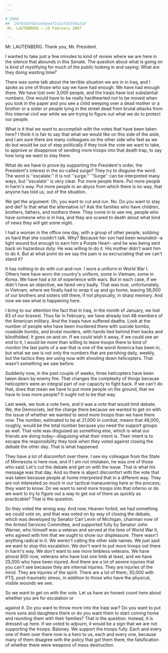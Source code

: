 ```yaml
---
---

# IRAQ
## `24f8503f62ce3dee47141af19354a310`
`Mr. LAUTENBERG — 15 February 2007`

---
```



Mr. LAUTENBERG. Thank you, Mr. President.

I wanted to take just a few minutes to kind of review where we are 
here in the silence that abounds in this Senate. The question about 
what is going on is kind of mystifying for much of the public looking 
in and saying: What are they doing wasting time?

There was some talk about the terrible situation we are in in Iraq, 
and I spoke as one of those who say we have had enough. We have had 
enough there. We have lost over 3,000 people, and the Iraqis have lost 
substantial numbers. One would have to be really hardhearted not to be 
moved when you look in the paper and you see a child weeping over a 
dead mother or a brother or a sister or people lying in the street dead 
from brutal attacks from this internal civil war while we are trying to 
figure out what we do to protect our people.

What is it that we want to accomplish with the votes that have been 
taken here? I think it is fair to say that what we would like on this 
side of the aisle, and I am sure there are many colleagues on the other 
side who feel as we do but would be out of step politically if they 
took the vote we want to take, to approve or disapprove of sending more 
troops into that death trap, to say how long we want to stay there.

What do we have to prove by supporting the President's order, the 
President's interest in the so-called surge? They try to disguise the 
word. The word is ''escalate.'' It is not ''surge.'' ''Surge'' can be 
interpreted many ways, but ''escalate'' is very clear: Put more people 
there. Put more people in harm's way. Put more people in an abyss from 
which there is no way, that anyone has told us, out of the situation.

We get the argument: Oh, you want to cut and run. No. Do you want to 
stay and die? Is that what the alternative is? Ask the families who 
have children, brothers, fathers, and mothers there. They come in to 
see me, people who have someone who is in Iraq, and they are scared to 
death about what kind of news they will get some night.

I had a woman in the office one day, with a group of other people, 
sobbing so hard that she couldn't talk. Why? Because her son had been 
wounded--a light wound but enough to earn him a Purple Heart--and he 
was being sent back on hazardous duty. He was willing to do it. His 
mother didn't want him to do it. But at what point do we say the pain 
is so excruciating that we can't stand it?

It has nothing to do with cut-and-run. I wore a uniform in World War 
I. Others here have worn the country's uniform, some in Vietnam, some 
in Korea. We have had a lot of experience with wars. But in each case, 
if we didn't have an objective, we fared very badly. That was true, 
unfortunately, in Vietnam, where we finally had to wrap it up and go 
home, leaving 58,000 of our brothers and sisters still there, if not 
physically, in sharp memory. And now we see what is happening here.

I bring to our attention the fact that in Iraq, in the month of 
January, we lost 83 of our bravest. Thus far in February, we have 
already lost 48 members of the American military. And the Iraqis have 
suffered deaths. Look at the number of people who have been murdered 
there with suicide bombs, roadside bombs, and brutal murders, with 
hands tied behind their backs and blindfolded. It goes on and on. If we 
could wish it away, if we could see an end to it, I would be more than 
willing to leave troops there to kind of monitor the last parts of a 
war that is one of the worst America has been in, but what we see is 
not only the numbers that are perishing daily, weekly, but the tactics 
they are using now with shooting down helicopters. That wasn't 
something we saw before.

Suddenly now, in the past couple of weeks, three helicopters have 
been taken down by enemy fire. That changes the complexity of things 
because helicopters were an integral part of our capacity to fight 
back. If we can't do that, does that mean we have to put more people on 
the ground, that we have to lose more people? It ought not to be that 
way.

Last week, we took a vote here, and it was a vote that would limit 
debate. We, the Democrats, led the charge there because we wanted to 
get on with the issue of whether we wanted to send more troops than we 
have there now. The number, estimated to be at 21,000 in combat, means 
that 48,000, roughly, would be the total number because you need the 
support groups as well. That vote was disguised as something else, 
which is what our friends are doing today--disguising what their intent 
is. Their intent is to escape the responsibility they took when they 
voted against closing the debate the other day. That is what happened.

They have a lot of discomfort over there. I see my colleague from the 
State of Minnesota is here now, and if I am not mistaken, he was one of 
those who said: Let's cut the debate and get on with the issue. That is 
what his message was that day. And so there is abject discomfort with 
the vote that was taken because people at home interpreted that in a 
different way. They are not interested so much in our tactical 
maneuvering here or the process; they want to know: Do we want to send 
more troops into that inferno or do we want to try to figure out a way 
to get out of there as quickly as practicable? That is the question.

So they voted the wrong way. And now, Heaven forbid, we had something 
we could vote on, and that was voted on by way of closing the debate, 
which was developed by Senator Carl Levin of Michigan, chairman now of 
the Armed Services Committee, and supported fully by Senator John 
Warner, who himself was a veteran and served at the time of World War 
II, who agreed with him that we ought to show our displeasure. There 
wasn't anything radical in it. We weren't calling the other side names. 
We just said we want to stop this escalation. We don't want to put more 
troops out there in harm's way. We don't want to see more limbless 
veterans. We have almost 800 now, veterans who have lost one limb at 
least, and we have 25,000 who have been injured. And there are a lot of 
severe injuries that you can't see because they are internal injuries. 
They are injuries of the mind. They are injuries of the spirit. There 
are a lot of them; 30,000 with PTS, post-traumatic stress, in addition 
to those who have the physical, visible wounds we see.


So we want to get on with the vote. Let us have an honest count here 
about whether you are for escalation or


against it. Do you want to throw more into the Iraqi war? Do you want 
to put more sons and daughters there or do you want them to start 
coming home and reuniting them with their families? That is the 
question. Instead, it is dressed up here. If we voted to adjourn, it 
would be a sign that we are not supporting the troops. Baloney. We 
support the troops fully. Each and every one of them over there now is 
a hero to us, each and every one, because many of them disagree with 
the policy that got them there, the falsification of whether there were 
weapons of mass destruction.